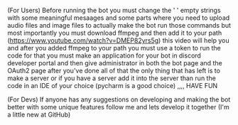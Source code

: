 (For Users) Before running the bot you must change the ' ' empty strings with some meaningful mesaages and some parts where you need to upload audio files and image files to actually make the bot run those 
commands but most importantly you must download ffmpeg and then add it to your path (https://www.youtube.com/watch?v=DMEP82yrs5g) this video will help you and after you added ffmpeg to your path you must use 
a token to run the code for that you must make an application for your bot in discord developer portal and then give administrator in both the bot page and the OAuth2 page after you've done all of that 
the only thing that has left is to make a server or if you have a server add it into the server than run the code in an IDE of your choice (pycharm is a good choice) ,,,, HAVE FUN

(For Devs) If anyone has any suggestions on developing and making the bot better with some unique features follow me and lets develop it together (I'm a little new at GitHub)
